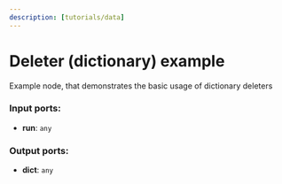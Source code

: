 ```yaml
---
description: [tutorials/data]
---
```


# Deleter (dictionary) example

Example node, that demonstrates the basic usage of dictionary deleters

### Input ports:

* __run__: ` any `

### Output ports:

* __dict__: ` any `


